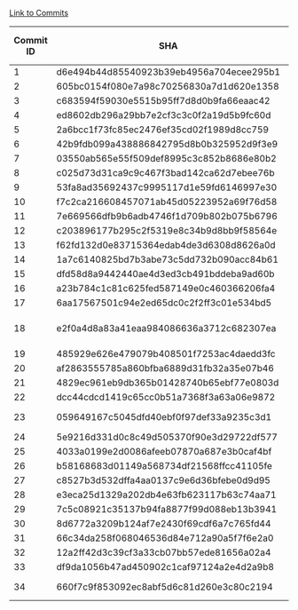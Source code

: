 [Link to Commits](https://github.com/apache/commons-csv/compare/rel/commons-csv-1.7...rel/commons-csv-1.8)


| Commit ID | SHA                                                                                     | Type of Change Description | MC_CG_Precision     | MC_CG_Recall | MC_CG_F-Measure |
|-----------|-----------------------------------------------------------------------------------------|----------------------------|---------------------|--------------|-----------------|
| 1         | d6e494b44d85540923b39eb4956a704ecee295b1                                                | AM, CM                     | 0.058               | 0.5          | 0.1039          |
| 2         | 605bc0154f080e7a98c70256830a7d1d620e1358                                                | AM, CM                     | 0.0714              | 0.625        | 0.1282          |
| 3         | c683594f59030e5515b95ff7d8d0b9fa66eaac42                                                | CM                         | 0.0845              | 0.75         | 0.1519          |
| 4         | ed8602db296a29bb7e2cf3c3c0f2a19d5b9fc60d                                                | CM                         | 0.0845              | 0.75         | 0.1519          |
| 5         | 2a6bcc1f73fc85ec2476ef35cd02f1989d8cc759                                                | CM                         | 0.0845              | 0.75         | 0.1519          |
| 6         | 42b9fdb099a438886842795d8b0b325952d9f3e9                                                | CM                         | 0.0845              | 0.75         | 0.1519          |
| 7         | 03550ab565e55f509def8995c3c852b8686e80b2                                                | AM, CM                     | 0.0845              | 0.75         | 0.1519          |
| 8         | c025d73d31ca9c9c467f3bad142ca62d7ebee76b                                                | AM                         | 0.0845              | 0.75         | 0.1519          |
| 9         | 53fa8ad35692437c9995117d1e59fd6146997e30                                                | CM                         | 0.0845              | 0.75         | 0.1519          |
| 10        | f7c2ca216608457071ab45d05223952a69f76d58                                                | AM, CM                     | 0.0845              | 0.75         | 0.1519          |
| 11        | 7e669566dfb9b6adb4746f1d709b802b075b6796                                                | CM                         | 0.0845              | 0.75         | 0.1519          |
| 12        | c203896177b295c2f5319e8c34b9d8bb9f58564e                                                | AM, DM                     | 0.0845              | 0.75         | 0.1519          |
| 13        | f62fd132d0e83715364edab4de3d6308d8626a0d                                                | AM                         | 0.0845              | 0.75         | 0.1519          |
| 14        | 1a7c6140825bd7b3abe73c5dd732b090acc84b61                                                | CNC, CM                    | 0.0845              | 0.75         | 0.1519          |
| 15        | dfd58d8a9442440ae4d3ed3cb491bddeba9ad60b                                                | CM                         | 0.0845              | 0.75         | 0.1519          |
| 16        | a23b784c1c81c625fed587149e0c460366206fa4                                                | AC                         | 0.0845              | 0.75         | 0.1519          |
| 17        | 6aa17567501c94e2ed65dc0c2f2ff3c01e534bd5                                                | CNC                        | 0.0845              | 0.75         | 0.1519          |
| 18        | e2f0a4d8a83a41eaa984086636a3712c682307ea                                                | CM, CPM, AF, DF, CRM       | 0.0845              | 0.75         | 0.1519          |
| 19        | 485929e626e479079b408501f7253ac4daedd3fc                                                | CM                         | 0.0845              | 0.75         | 0.1519          |
| 20        | af2863555785a860bfba6889d31fb32a35e07b46                                                | CM                         | 0.0845              | 0.75         | 0.1519          |
| 21        | 4829ec961eb9db365b01428740b65ebf77e0803d                                                | AC                         | 0.0845              | 0.75         | 0.1519          |
| 22        | dcc44cdcd1419c65cc0b51a7368f3a63a06e9872                                                | CNC                        | 0.0845              | 0.75         | 0.1519          |
| 23        | 059649167c5045dfd40ebf0f97def33a9235c3d1                                                | CM, CNC, AM, DM            | 0.0845              | 0.75         | 0.1519          |
| 24        | 5e9216d331d0c8c49d505370f90e3d29722df577                                                | CM                         | 0.0845              | 0.75         | 0.1519          |
| 25        | 4033a0199e2d0086afeeb07870a687e3b0caf4bf                                                | AM, CNC                    | 0.0845              | 0.75         | 0.1519          |
| 26        | b58168683d01149a568734df21568ffcc41105fe                                                | CNPM                       | 0.0845              | 0.75         | 0.1519          |
| 27        | c8527b3d532dffa4aa0137c9e6d36bfebe0d9d95                                                | CM                         | 0.0845              | 0.75         | 0.1519          |
| 28        | e3eca25d1329a202db4e63fb623117b63c74aa71                                                | AM                         | 0.0845              | 0.75         | 0.1519          |
| 29        | 7c5c08921c35137b94fa8877f99d088eb13b3941                                                | CM, AM                     | 0.0972              | 0.875        | 0.175           |
| 30        | 8d6772a3209b124af7e2430f69cdf6a7c765fd44                                                | CM, AM                     | 0.1096              | 1            | 0.1975          |
| 31        | 66c34da258f068046536d84e712a90a5f7f6e2a0                                                | AC, DM                     | 0.1096              | 1            | 0.1975          |
| 32        | 12a2ff42d3c39cf3a33cb07bb57ede81656a02a4                                                | AM                         | 0.1096              | 1            | 0.1975          |
| 33        | df9da1056b47ad450902c1caf97124a2e4d2a9b8                                                | CM, CPM                    | 0.1096              | 1            | 0.1975          |
| 34        | 660f7c9f853092ec8abf5d6c81d260e3c80c2194                                                | CM, AM, AC                 | 0.1096              | 1            | 0.1975          |

